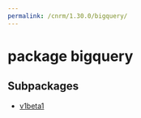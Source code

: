 ```yaml
---
permalink: /cnrm/1.30.0/bigquery/
---
```


# package bigquery



## Subpackages

* [v1beta1](bigquery-v1beta1.md)
